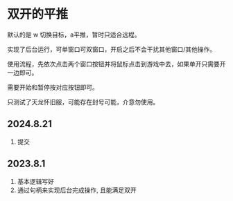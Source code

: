 # 双开的平推

默认的是 w 切换目标，a平推，暂时只适合远程。

实现了后台运行，可单窗口可双窗口，开启之后不会干扰其他窗口/其他操作。

使用流程，先依次点击两个窗口按钮并将鼠标点击到游戏中去，如果单开只需要开一边即可。

需要开始和暂停按对应按钮即可。

只测试了天龙怀旧服，可能存在封号可能，介意勿使用。



## 2024.8.21

1. 提交

## 2023.8.1

1. 基本逻辑写好
2. 通过句柄来实现后台完成操作, 且能满足双开
